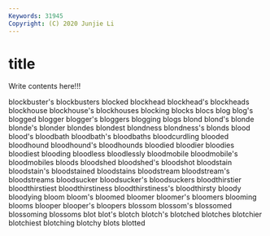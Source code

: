 ```yaml
---
Keywords: 31945
Copyright: (C) 2020 Junjie Li
---
```


# title

Write contents here!!!

blockbuster's 
blockbusters 
blocked 
blockhead 
blockhead's 
blockheads
blockhouse 
blockhouse's 
blockhouses 
blocking 
blocks 
blocs 
blog 
blog's 
blogged 
blogger
blogger's 
bloggers 
blogging 
blogs 
blond 
blond's 
blonde 
blonde's 
blonder 
blondes
blondest 
blondness 
blondness's 
blonds 
blood 
blood's 
bloodbath 
bloodbath's 
bloodbaths 
bloodcurdling
blooded 
bloodhound 
bloodhound's 
bloodhounds 
bloodied 
bloodier 
bloodies 
bloodiest 
blooding 
bloodless
bloodlessly 
bloodmobile 
bloodmobile's 
bloodmobiles 
bloods 
bloodshed 
bloodshed's 
bloodshot 
bloodstain 
bloodstain's
bloodstained 
bloodstains 
bloodstream 
bloodstream's 
bloodstreams 
bloodsucker 
bloodsucker's 
bloodsuckers 
bloodthirstier 
bloodthirstiest
bloodthirstiness 
bloodthirstiness's 
bloodthirsty 
bloody 
bloodying 
bloom 
bloom's 
bloomed 
bloomer 
bloomer's
bloomers 
blooming 
blooms 
blooper 
blooper's 
bloopers 
blossom 
blossom's 
blossomed 
blossoming
blossoms 
blot 
blot's 
blotch 
blotch's 
blotched 
blotches 
blotchier 
blotchiest 
blotching
blotchy 
blots 
blotted 
